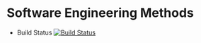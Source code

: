 # Software Engineering Methods

- Build Status [![Build Status](https://travis-ci.org/shoonlaiyee/sem.svg?branch=master)](https://travis-ci.org/shoonlaiyee/sem)